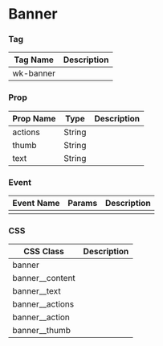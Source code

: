 # Banner

### Tag
Tag Name | Description
--- | --- 
wk-banner | 

### Prop
Prop Name | Type | Description
--- | --- | ---
actions | String |
thumb | String |
text | String |

### Event
Event Name | Params | Description
--- | --- | ---
 |  | 

### CSS
CSS Class | Description
--- | --- 
banner | 
banner__content | 
banner__text | 
banner__actions | 
banner__action | 
banner__thumb | 